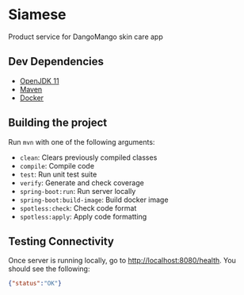 # Siamese
Product service for DangoMango skin care app

## Dev Dependencies
- [OpenJDK 11](https://openjdk.java.net/install/)
- [Maven](https://maven.apache.org/install.html)
- [Docker](https://www.docker.com/products/docker-desktop)

## Building the project
Run `mvn` with one of the following arguments:
* `clean`: Clears previously compiled classes
* `compile`: Compile code
* `test`: Run unit test suite
* `verify`: Generate and check coverage
* `spring-boot:run`: Run server locally
* `spring-boot:build-image`: Build docker image
* `spotless:check`: Check code format
* `spotless:apply`: Apply code formatting

## Testing Connectivity
Once server is running locally, go to [http://localhost:8080/health](http://localhost:8080/health).
You should see the following:
```json
{"status":"OK"}
```